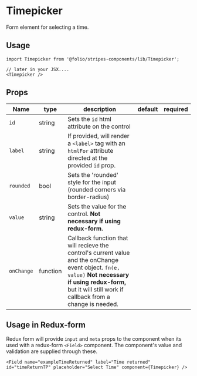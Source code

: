 # Timepicker
Form element for selecting a time.
## Usage
```
import Timepicker from '@folio/stripes-components/lib/Timepicker';

// later in your JSX....
<Timepicker />
```
## Props
Name | type | description | default | required
--- | --- | --- | --- | ---
`id` | string | Sets the `id` html attribute on the control | |
`label` | string | If provided, will render a `<label>` tag with an `htmlFor` attribute directed at the provided `id` prop. | | 
`rounded` | bool | Sets the 'rounded' style for the input (rounded corners via border-radius) | | 
`value` | string | Sets the value for the control. **Not necessary if using redux-form.** | | 
`onChange` | function | Callback function that will recieve the control's current value and the onChange event object. `fn(e, value)` **Not necessary if using redux-form,** but it will still work if callback from a change is needed.

## Usage in Redux-form
Redux form will provide `input` and `meta` props to the component when its used with a redux-form `<Field>` component. The component's value and validation are supplied through these.
```
<Field name="exampleTimeReturned" label="Time returned" id="timeReturnTP" placeholder="Select Time" component={Timepicker} />

```